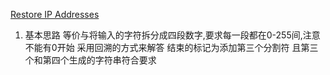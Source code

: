 [Restore IP Addresses](https://leetcode.com/problems/restore-ip-addresses//)
1. 基本思路
等价与将输入的字符拆分成四段数字,要求每一段都在0-255间,注意不能有0开始
采用回溯的方式来解答
结束的标记为添加第三个分割符 且第三个和第四个生成的字符串符合要求